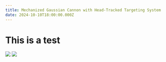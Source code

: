 ```yaml
---
title: Mechanized Gaussian Cannon with Head-Tracked Targeting System
date: 2024-10-10T18:00:00.000Z
---
```


# This is a test

![](/demo.png)
![](/banner.png)
